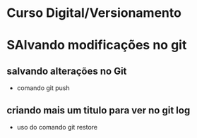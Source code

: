 # Curso Digital/Versionamento

# SAlvando modificações no git 

## salvando alterações no Git
* comando git push

## criando mais um titulo para ver no git log
* uso do comando git restore
